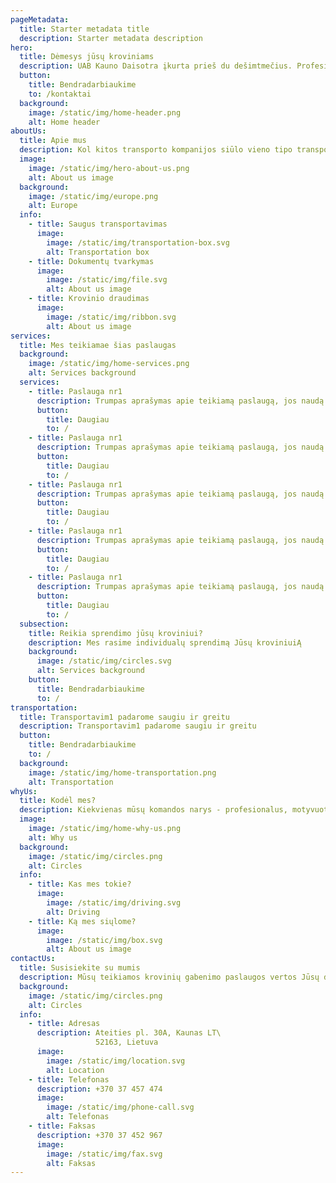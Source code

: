 ```yaml
---
pageMetadata:
  title: Starter metadata title
  description: Starter metadata description
hero:
  title: Dėmesys jūsų kroviniams
  description: UAB Kauno Daisotra įkurta prieš du dešimtmečius. Profesionalus įmonės valdymas grįstas šeimyninėmis vertybėmis užsitarnavo pasitikėjimą tarp klientų. Per 20 pastarųjų metų įmonė užaugo ir sūlo platų transportavimo ir logistikos paslaugų spektrą visoje geografinėje Europoje.
  button:
    title: Bendradarbiaukime
    to: /kontaktai
  background:
    image: /static/img/home-header.png
    alt: Home header
aboutUs:
  title: Apie mus 
  description: Kol kitos transporto kompanijos siūlo vieno tipo transporto priemones, mes galime pasiūlyti žymiai daugiau nuo krovinio gabenimo įprastinėmis tentinėmis transporto priemonėmis, iki krovinių gabenimo didžiakūbėmis transporto priemonėmis.
  image:
    image: /static/img/hero-about-us.png
    alt: About us image
  background:
    image: /static/img/europe.png
    alt: Europe
  info:
    - title: Saugus transportavimas
      image:
        image: /static/img/transportation-box.svg
        alt: Transportation box
    - title: Dokumentų tvarkymas
      image:
        image: /static/img/file.svg
        alt: About us image
    - title: Krovinio draudimas
      image:
        image: /static/img/ribbon.svg
        alt: About us image
services:
  title: Mes teikiamae šias paslaugas
  background:
    image: /static/img/home-services.png
    alt: Services background
  services:
    - title: Paslauga nr1
      description: Trumpas aprašymas apie teikiamą paslaugą, jos naudą klientams.
      button:
        title: Daugiau
        to: /
    - title: Paslauga nr1
      description: Trumpas aprašymas apie teikiamą paslaugą, jos naudą klientams.
      button:
        title: Daugiau
        to: /
    - title: Paslauga nr1
      description: Trumpas aprašymas apie teikiamą paslaugą, jos naudą klientams.
      button:
        title: Daugiau
        to: /
    - title: Paslauga nr1
      description: Trumpas aprašymas apie teikiamą paslaugą, jos naudą klientams.
      button:
        title: Daugiau
        to: /
    - title: Paslauga nr1
      description: Trumpas aprašymas apie teikiamą paslaugą, jos naudą klientams.
      button:
        title: Daugiau
        to: /
  subsection:
    title: Reikia sprendimo jūsų kroviniui?
    description: Mes rasime individualų sprendimą Jūsų kroviniuiĄ
    background:
      image: /static/img/circles.svg
      alt: Services background
    button:
      title: Bendradarbiaukime
      to: /
transportation:
  title: Transportavim1 padarome saugiu ir greitu
  description: Transportavim1 padarome saugiu ir greitu
  button:
    title: Bendradarbiaukime
    to: /
  background:
    image: /static/img/home-transportation.png
    alt: Transportation
whyUs:
  title: Kodėl mes?
  description: Kiekvienas mūsų komandos narys - profesionalus, motyvuotas darbuotojas, sukaupęs daugiametę patirtį transporto srityje. Jūs galite mums patikėti savo krovinius.
  image:
    image: /static/img/home-why-us.png
    alt: Why us
  background:
    image: /static/img/circles.png
    alt: Circles
  info:
    - title: Kas mes tokie?
      image:
        image: /static/img/driving.svg
        alt: Driving
    - title: Ką mes siųlome?
      image:
        image: /static/img/box.svg
        alt: About us image
contactUs:
  title: Susisiekite su mumis
  description: Mūsų teikiamos krovinių gabenimo paslaugos vertos Jūsų dėmesio
  background:
    image: /static/img/circles.png
    alt: Circles
  info:
    - title: Adresas
      description: Ateities pl. 30A, Kaunas LT\
                   52163, Lietuva
      image:
        image: /static/img/location.svg
        alt: Location
    - title: Telefonas
      description: +370 37 457 474
      image:
        image: /static/img/phone-call.svg
        alt: Telefonas
    - title: Faksas
      description: +370 37 452 967
      image:
        image: /static/img/fax.svg
        alt: Faksas
---
```

